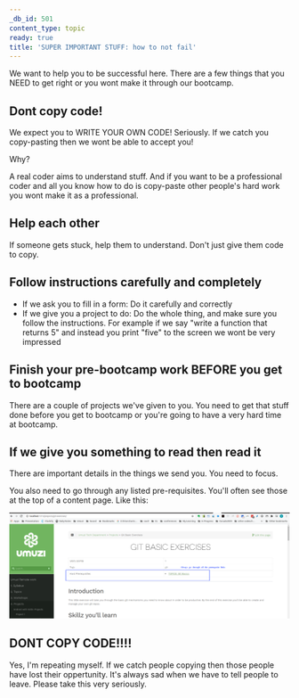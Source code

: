 ```yaml
---
_db_id: 501
content_type: topic
ready: true
title: 'SUPER IMPORTANT STUFF: how to not fail'
---
```


We want to help you to be successful here. There are a few things that you NEED to get right or you wont make it through our bootcamp.

## Dont copy code!

We expect you to WRITE YOUR OWN CODE! Seriously. If we catch you copy-pasting then we wont be able to accept you!

Why?

A real coder aims to understand stuff. And if you want to be a professional coder and all you know how to do is copy-paste other people's hard work you wont make it as a professional.

## Help each other

If someone gets stuck, help them to understand. Don't just give them code to copy.

## Follow instructions carefully and completely

- If we ask you to fill in a form: Do it carefully and correctly
- If we give you a project to do: Do the whole thing, and make sure you follow the instructions. For example if we say "write a function that returns 5" and instead you print "five" to the screen we wont be very impressed

## Finish your pre-bootcamp work BEFORE you get to bootcamp

There are a couple of projects we've given to you. You need to get that stuff done before you get to bootcamp or you're going to have a very hard time at bootcamp.

## If we give you something to read then read it

There are important details in the things we send you. You need to focus.

You also need to go through any listed pre-requisites. You'll often see those at the top of a content page. Like this:

![Prerequisites](prereq.png)

## DONT COPY CODE!!!!

Yes, I'm repeating myself. If we catch people copying then those people have lost their oppertunity. It's always sad when we have to tell people to leave. Please take this very seriously.